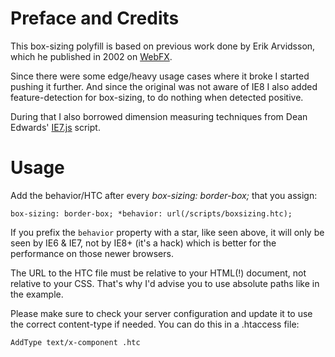# Preface and Credits

This box-sizing polyfill is based on previous work done by Erik Arvidsson, which he published in 2002 on [WebFX](http://webfx.eae.net/dhtml/boxsizing/boxsizing.html).

Since there were some edge/heavy usage cases where it broke I started pushing it further. And since the original was not aware of IE8 I also added feature-detection for box-sizing, to do nothing when detected positive.

During that I also borrowed dimension measuring techniques from Dean Edwards' [IE7.js](http://code.google.com/p/ie7-js/) script.

# Usage

Add the behavior/HTC after every *box-sizing: border-box;* that you assign:

`box-sizing: border-box;
*behavior: url(/scripts/boxsizing.htc);`

If you prefix the `behavior` property with a star, like seen above, it will only be seen by IE6 & IE7, not by IE8+ (it's a hack) which is better for the performance on those newer browsers.

The URL to the HTC file must be relative to your HTML(!) document, not relative to your CSS.
That's why I'd advise you to use absolute paths like in the example.

Please make sure to check your server configuration and update it to use the correct content-type if needed.
You can do this in a .htaccess file:

`AddType text/x-component .htc`
